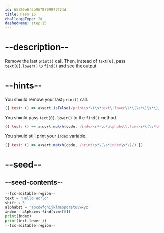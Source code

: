 ```yaml
---
id: 65520e6f2b9678799977f24d
title: Paso 15
challengeType: 20
dashedName: step-15
---
```


# --description--

Remove the last `print()` call. Then, instead of `text[0]`, pass `text[0].lower()` to `find()` and see the output.

# --hints--

You should remove your last `print()` call.

```js
({ test: () => assert.isFalse(/print\s*\(\s*text\.lower\s*\(\s*\)\s*\)/.test(code)) })
```

You should pass `text[0].lower()` to the `find()` method.

```js
({ test: () => assert.match(code, /index\s*=\s*alphabet\.find\s*\(\s*text\[\s*\s*0\s*\]\.lower\s*\(\s*\)\s*\)/) })

```

You should still print your `index` variable.

```js
({ test: () => assert.match(code, /print\s*\(\s*index\s*\)/) })

```


# --seed--

## --seed-contents--

```py
--fcc-editable-region--
text = 'Hello World'
shift = 3
alphabet = 'abcdefghijklmnopqrstuvwxyz'
index = alphabet.find(text[0])
print(index)
print(text.lower())
--fcc-editable-region--
```
